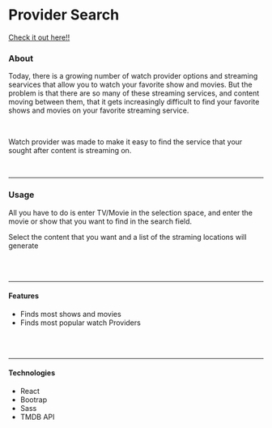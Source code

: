 <h1>Provider Search</h1>


[Check it out here!!](https://watchprovidersearch.herokuapp.com/)


<h3>About</h3>
<p>Today, there is a growing number of watch provider options and streaming searvices that allow you to watch your favorite show and movies. But the problem is that there are so many of these streaming services, and content moving between them,  that it gets increasingly difficult to find your favorite shows and movies on your favorite streaming service. </p>
<br/>
<p>Watch provider was made to make it easy to find the service that your sought after content is streaming on.</p>

<br/>
<hr/>
<h3>Usage</h3>
<p>All you have to do is enter TV/Movie in the selection space, and enter the movie or show that you want to find in the search field. </p>
<p>Select the content that you want and a list of the straming locations will generate</p>

<br/>
<br/>
<hr/>

<h4>Features</h4>
<ul>
  
  <li>Finds most shows and movies</li>
  <li>Finds most popular watch Providers</li>
  
  </ul>
  
<br/>
<br/>
<hr/>

<h4>Technologies</h4>

<ul>
  <li>React</li>
  <li>Bootrap</li>
  <li>Sass</li>
  <li>TMDB API</li>
  
  </ul>
